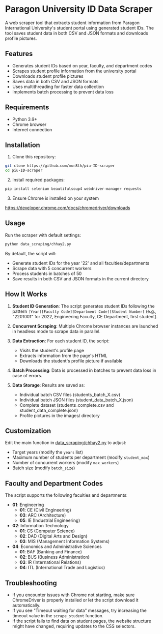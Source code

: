 # Paragon University ID Data Scraper

A web scraper tool that extracts student information from Paragon International University's student portal using generated student IDs. The tool saves student data in both CSV and JSON formats and downloads profile pictures.

## Features

- Generates student IDs based on year, faculty, and department codes
- Scrapes student profile information from the university portal
- Downloads student profile pictures
- Saves data in both CSV and JSON formats
- Uses multithreading for faster data collection
- Implements batch processing to prevent data loss

## Requirements

- Python 3.6+
- Chrome browser
- Internet connection

## Installation

1. Clone this repository:
```bash
git clone https://github.com/mon8th/piu-ID-scraper
cd piu-ID-scraper
```

2. Install required packages:
```bash
pip install selenium beautifulsoup4 webdriver-manager requests
```

3. Ensure Chrome is installed on your system

https://developer.chrome.com/docs/chromedriver/downloads

## Usage

Run the scraper with default settings:

```bash
python data_scraping/chhay2.py
```

By default, the script will:
- Generate student IDs for the year '22' and all faculties/departments
- Scrape data with 5 concurrent workers
- Process students in batches of 50
- Save results in both CSV and JSON formats in the current directory

## How It Works

1. **Student ID Generation**: The script generates student IDs following the pattern `[Year][Faculty Code][Department Code][Student Number]` (e.g., "2201001" for 2022, Engineering Faculty, CE Department, first student).

2. **Concurrent Scraping**: Multiple Chrome browser instances are launched in headless mode to scrape data in parallel.

3. **Data Extraction**: For each student ID, the script:
   - Visits the student's profile page
   - Extracts information from the page's HTML
   - Downloads the student's profile picture if available

4. **Batch Processing**: Data is processed in batches to prevent data loss in case of errors.

5. **Data Storage**: Results are saved as:
   - Individual batch CSV files (students_batch_X.csv)
   - Individual batch JSON files (student_data_batch_X.json)
   - Complete dataset (students_complete.csv and student_data_complete.json)
   - Profile pictures in the images/ directory

## Customization

Edit the main function in [data_scraping/chhay2.py](data_scraping/chhay2.py) to adjust:

- Target years (modify the `years` list)
- Maximum number of students per department (modify `student_max`)
- Number of concurrent workers (modify `max_workers`)
- Batch size (modify `batch_size`)

## Faculty and Department Codes

The script supports the following faculties and departments:

- **01**: Engineering
  - **01**: CE (Civil Engineering)
  - **03**: ARC (Architecture)
  - **05**: IE (Industrial Engineering)
- **02**: Information Technology
  - **01**: CS (Computer Science)
  - **02**: DAD (Digital Arts and Design)
  - **03**: MIS (Management Information Systems)
- **04**: Economics and Administrative Sciences
  - **01**: BAF (Banking and Finance)
  - **02**: BUS (Business Administration)
  - **03**: IR (International Relations)
  - **04**: ITL (International Trade and Logistics)

## Troubleshooting

- If you encounter issues with Chrome not starting, make sure ChromeDriver is properly installed or let the script download it automatically.
- If you see "Timeout waiting for data" messages, try increasing the timeout value in the `scrape_student` function.
- If the script fails to find data on student pages, the website structure might have changed, requiring updates to the CSS selectors.
